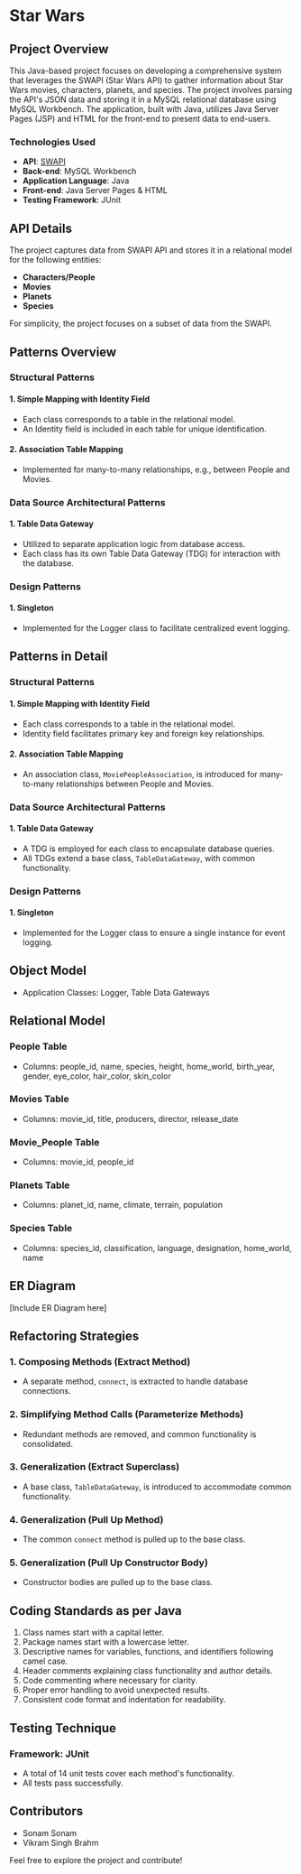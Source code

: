 # Star Wars 

## Project Overview

This Java-based project focuses on developing a comprehensive system that leverages the SWAPI (Star Wars API) to gather information about Star Wars movies, characters, planets, and species. The project involves parsing the API's JSON data and storing it in a MySQL relational database using MySQL Workbench. The application, built with Java, utilizes Java Server Pages (JSP) and HTML for the front-end to present data to end-users.

### Technologies Used

- **API**: [SWAPI](https://swapi.dev/)
- **Back-end**: MySQL Workbench
- **Application Language**: Java
- **Front-end**: Java Server Pages & HTML
- **Testing Framework**: JUnit

## API Details

The project captures data from SWAPI API and stores it in a relational model for the following entities:

- **Characters/People**
- **Movies**
- **Planets**
- **Species**

For simplicity, the project focuses on a subset of data from the SWAPI.

## Patterns Overview

### Structural Patterns

#### 1. Simple Mapping with Identity Field

- Each class corresponds to a table in the relational model.
- An Identity field is included in each table for unique identification.

#### 2. Association Table Mapping

- Implemented for many-to-many relationships, e.g., between People and Movies.

### Data Source Architectural Patterns

#### 1. Table Data Gateway

- Utilized to separate application logic from database access.
- Each class has its own Table Data Gateway (TDG) for interaction with the database.

### Design Patterns

#### 1. Singleton

- Implemented for the Logger class to facilitate centralized event logging.

## Patterns in Detail

### Structural Patterns

#### 1. Simple Mapping with Identity Field

- Each class corresponds to a table in the relational model.
- Identity field facilitates primary key and foreign key relationships.

#### 2. Association Table Mapping

- An association class, `MoviePeopleAssociation`, is introduced for many-to-many relationships between People and Movies.

### Data Source Architectural Patterns

#### 1. Table Data Gateway

- A TDG is employed for each class to encapsulate database queries.
- All TDGs extend a base class, `TableDataGateway`, with common functionality.

### Design Patterns

#### 1. Singleton

- Implemented for the Logger class to ensure a single instance for event logging.

## Object Model

- Application Classes: Logger, Table Data Gateways

## Relational Model

### People Table

- Columns: people_id, name, species, height, home_world, birth_year, gender, eye_color, hair_color, skin_color

### Movies Table

- Columns: movie_id, title, producers, director, release_date

### Movie_People Table

- Columns: movie_id, people_id

### Planets Table

- Columns: planet_id, name, climate, terrain, population

### Species Table

- Columns: species_id, classification, language, designation, home_world, name

## ER Diagram

[Include ER Diagram here]

## Refactoring Strategies

### 1. Composing Methods (Extract Method)

- A separate method, `connect`, is extracted to handle database connections.

### 2. Simplifying Method Calls (Parameterize Methods)

- Redundant methods are removed, and common functionality is consolidated.

### 3. Generalization (Extract Superclass)

- A base class, `TableDataGateway`, is introduced to accommodate common functionality.

### 4. Generalization (Pull Up Method)

- The common `connect` method is pulled up to the base class.

### 5. Generalization (Pull Up Constructor Body)

- Constructor bodies are pulled up to the base class.

## Coding Standards as per Java

1. Class names start with a capital letter.
2. Package names start with a lowercase letter.
3. Descriptive names for variables, functions, and identifiers following camel case.
4. Header comments explaining class functionality and author details.
5. Code commenting where necessary for clarity.
6. Proper error handling to avoid unexpected results.
7. Consistent code format and indentation for readability.

## Testing Technique

### Framework: JUnit

- A total of 14 unit tests cover each method's functionality.
- All tests pass successfully.


## Contributors

- Sonam Sonam
- Vikram Singh Brahm

Feel free to explore the project and contribute!



